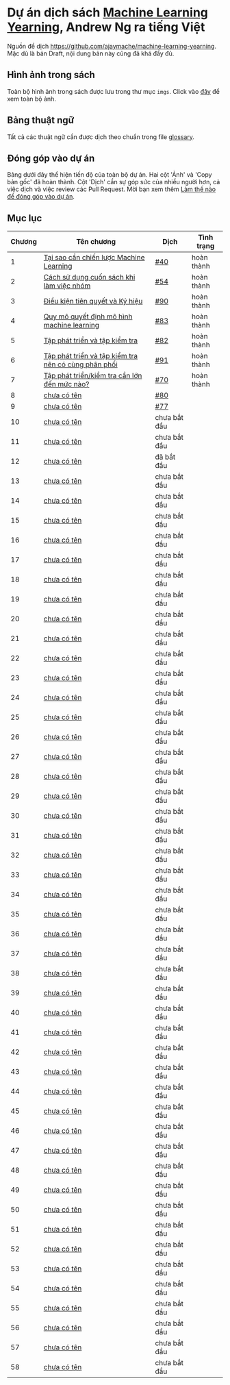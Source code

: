 # Dự án dịch sách [Machine Learning Yearning](https://www.deeplearning.ai/machine-learning-yearning/), Andrew Ng ra tiếng Việt

Nguồn để dịch https://github.com/ajaymache/machine-learning-yearning. Mặc dù là bản Draft, nội dung bản này cũng đã khá đầy đủ.

## Hình ảnh trong sách
Toàn bộ hình ảnh trong sách được lưu trong thư mục `imgs`. Click vào [đây](imgs/README.md) để xem toàn bộ ảnh.

## Bảng thuật ngữ
Tất cả các thuật ngữ cần được dịch theo chuẩn trong file [glossary](glossary.md).

## Đóng góp vào dự án

Bảng dưới đây thể hiện tiến độ của toàn bộ dự án. Hai cột 'Ảnh' và 'Copy bản gốc' đã hoàn thành. Cột 'Dịch' cần sự góp sức của nhiều người hơn, cả việc dịch và việc review các Pull Request. Mời bạn xem thêm [Làm thế nào để đóng góp vào dự án](contribution.md).

## Mục lục

| Chương | Tên chương                                                                | Dịch                         | Tình trạng |
|--------|---------------------------------------------------------------------------|------------------------------|------------|
| 1      | [Tại sao cần chiến lược Machine Learning](chapters/ch01.md)               | [#40](http://bit.ly/2qt2j5I) | hoàn thành |
| 2      | [Cách sử dụng cuốn sách khi làm việc nhóm](chapters/ch02.md)              | [#54](http://bit.ly/2P3wMRW) | hoàn thành |
| 3      | [Điều kiện tiên quyết và Ký hiệu](chapters/ch03.md)                       | [#90](http://bit.ly/2pG1Yfi) | hoàn thành |
| 4      | [Quy mô quyết định mô hình machine learning](chapters/ch04.md)            | [#83](http://bit.ly/2Bqursa) | hoàn thành |
| 5      | [Tập phát triển và tập kiểm tra](chapters/ch05.md)                        | [#82](http://bit.ly/2Mt4jmV) | hoàn thành |
| 6      | [Tập phát triển và tập kiểm tra nên có cùng phân phối](chapters/ch06.md)  | [#91](http://bit.ly/2MxIAKE) | hoàn thành |
| 7      | [Tập phát triển/kiểm tra cần lớn đến mức nào?](chapters/ch07.md)          | [#70](http://bit.ly/35Jetrj) | hoàn thành |
| 8      | [chưa có tên](chapters/ch08.md)                                           | [#80](http://bit.ly/2pGMCqX) |            |
| 9      | [chưa có tên](chapters/ch09.md)                                           | [#77](http://bit.ly/2VVgJXM) |            |
| 10     | [chưa có tên](chapters/ch10.md)                                           | chưa bắt đầu                 |            |
| 11     | [chưa có tên](chapters/ch11.md)                                           | chưa bắt đầu                 |            |
| 12     | [chưa có tên](chapters/ch12.md)                                           | đã bắt đầu                   |            |
| 13     | [chưa có tên](chapters/ch13.md)                                           | chưa bắt đầu                 |            |
| 14     | [chưa có tên](chapters/ch14.md)                                           | chưa bắt đầu                 |            |
| 15     | [chưa có tên](chapters/ch15.md)                                           | chưa bắt đầu                 |            |
| 16     | [chưa có tên](chapters/ch16.md)                                           | chưa bắt đầu                 |            |
| 17     | [chưa có tên](chapters/ch17.md)                                           | chưa bắt đầu                 |            |
| 18     | [chưa có tên](chapters/ch18.md)                                           | chưa bắt đầu                 |            |
| 19     | [chưa có tên](chapters/ch19.md)                                           | chưa bắt đầu                 |            |
| 20     | [chưa có tên](chapters/ch20.md)                                           | chưa bắt đầu                 |            |
| 21     | [chưa có tên](chapters/ch21.md)                                           | chưa bắt đầu                 |            |
| 22     | [chưa có tên](chapters/ch22.md)                                           | chưa bắt đầu                 |            |
| 23     | [chưa có tên](chapters/ch23.md)                                           | chưa bắt đầu                 |            |
| 24     | [chưa có tên](chapters/ch24.md)                                           | chưa bắt đầu                 |            |
| 25     | [chưa có tên](chapters/ch25.md)                                           | chưa bắt đầu                 |            |
| 26     | [chưa có tên](chapters/ch26.md)                                           | chưa bắt đầu                 |            |
| 27     | [chưa có tên](chapters/ch27.md)                                           | chưa bắt đầu                 |            |
| 28     | [chưa có tên](chapters/ch28.md)                                           | chưa bắt đầu                 |            |
| 29     | [chưa có tên](chapters/ch29.md)                                           | chưa bắt đầu                 |            |
| 30     | [chưa có tên](chapters/ch30.md)                                           | chưa bắt đầu                 |            |
| 31     | [chưa có tên](chapters/ch31.md)                                           | chưa bắt đầu                 |            |
| 32     | [chưa có tên](chapters/ch32.md)                                           | chưa bắt đầu                 |            |
| 33     | [chưa có tên](chapters/ch33.md)                                           | chưa bắt đầu                 |            |
| 34     | [chưa có tên](chapters/ch34.md)                                           | chưa bắt đầu                 |            |
| 35     | [chưa có tên](chapters/ch35.md)                                           | chưa bắt đầu                 |            |
| 36     | [chưa có tên](chapters/ch36.md)                                           | chưa bắt đầu                 |            |
| 37     | [chưa có tên](chapters/ch37.md)                                           | chưa bắt đầu                 |            |
| 38     | [chưa có tên](chapters/ch38.md)                                           | chưa bắt đầu                 |            |
| 39     | [chưa có tên](chapters/ch39.md)                                           | chưa bắt đầu                 |            |
| 40     | [chưa có tên](chapters/ch40.md)                                           | chưa bắt đầu                 |            |
| 41     | [chưa có tên](chapters/ch41.md)                                           | chưa bắt đầu                 |            |
| 42     | [chưa có tên](chapters/ch42.md)                                           | chưa bắt đầu                 |            |
| 43     | [chưa có tên](chapters/ch43.md)                                           | chưa bắt đầu                 |            |
| 44     | [chưa có tên](chapters/ch44.md)                                           | chưa bắt đầu                 |            |
| 45     | [chưa có tên](chapters/ch45.md)                                           | chưa bắt đầu                 |            |
| 46     | [chưa có tên](chapters/ch46.md)                                           | chưa bắt đầu                 |            |
| 47     | [chưa có tên](chapters/ch47.md)                                           | chưa bắt đầu                 |            |
| 48     | [chưa có tên](chapters/ch48.md)                                           | chưa bắt đầu                 |            |
| 49     | [chưa có tên](chapters/ch49.md)                                           | chưa bắt đầu                 |            |
| 50     | [chưa có tên](chapters/ch50.md)                                           | chưa bắt đầu                 |            |
| 51     | [chưa có tên](chapters/ch51.md)                                           | chưa bắt đầu                 |            |
| 52     | [chưa có tên](chapters/ch52.md)                                           | chưa bắt đầu                 |            |
| 53     | [chưa có tên](chapters/ch53.md)                                           | chưa bắt đầu                 |            |
| 54     | [chưa có tên](chapters/ch54.md)                                           | chưa bắt đầu                 |            |
| 55     | [chưa có tên](chapters/ch55.md)                                           | chưa bắt đầu                 |            |
| 56     | [chưa có tên](chapters/ch56.md)                                           | chưa bắt đầu                 |            |
| 57     | [chưa có tên](chapters/ch57.md)                                           | chưa bắt đầu                 |            |
| 58     | [chưa có tên](chapters/ch58.md)                                           | chưa bắt đầu                 |            |
